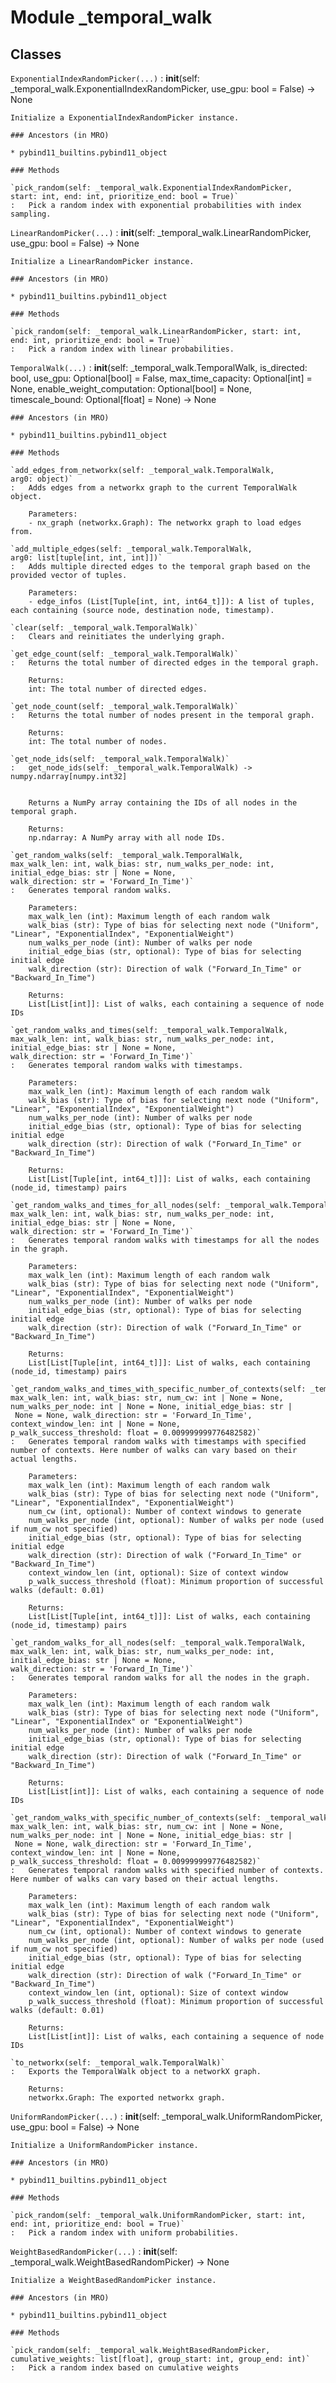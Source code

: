 Module _temporal_walk
=====================

Classes
-------

`ExponentialIndexRandomPicker(...)`
:   __init__(self: _temporal_walk.ExponentialIndexRandomPicker, use_gpu: bool = False) -> None
    
    Initialize a ExponentialIndexRandomPicker instance.

    ### Ancestors (in MRO)

    * pybind11_builtins.pybind11_object

    ### Methods

    `pick_random(self: _temporal_walk.ExponentialIndexRandomPicker, start: int, end: int, prioritize_end: bool = True)`
    :   Pick a random index with exponential probabilities with index sampling.

`LinearRandomPicker(...)`
:   __init__(self: _temporal_walk.LinearRandomPicker, use_gpu: bool = False) -> None
    
    Initialize a LinearRandomPicker instance.

    ### Ancestors (in MRO)

    * pybind11_builtins.pybind11_object

    ### Methods

    `pick_random(self: _temporal_walk.LinearRandomPicker, start: int, end: int, prioritize_end: bool = True)`
    :   Pick a random index with linear probabilities.

`TemporalWalk(...)`
:   __init__(self: _temporal_walk.TemporalWalk, is_directed: bool, use_gpu: Optional[bool] = False, max_time_capacity: Optional[int] = None, enable_weight_computation: Optional[bool] = None, timescale_bound: Optional[float] = None) -> None

    ### Ancestors (in MRO)

    * pybind11_builtins.pybind11_object

    ### Methods

    `add_edges_from_networkx(self: _temporal_walk.TemporalWalk, arg0: object)`
    :   Adds edges from a networkx graph to the current TemporalWalk object.
        
        Parameters:
        - nx_graph (networkx.Graph): The networkx graph to load edges from.

    `add_multiple_edges(self: _temporal_walk.TemporalWalk, arg0: list[tuple[int, int, int]])`
    :   Adds multiple directed edges to the temporal graph based on the provided vector of tuples.
        
        Parameters:
        - edge_infos (List[Tuple[int, int, int64_t]]): A list of tuples, each containing (source node, destination node, timestamp).

    `clear(self: _temporal_walk.TemporalWalk)`
    :   Clears and reinitiates the underlying graph.

    `get_edge_count(self: _temporal_walk.TemporalWalk)`
    :   Returns the total number of directed edges in the temporal graph.
        
        Returns:
        int: The total number of directed edges.

    `get_node_count(self: _temporal_walk.TemporalWalk)`
    :   Returns the total number of nodes present in the temporal graph.
        
        Returns:
        int: The total number of nodes.

    `get_node_ids(self: _temporal_walk.TemporalWalk)`
    :   get_node_ids(self: _temporal_walk.TemporalWalk) -> numpy.ndarray[numpy.int32]
        
        
        Returns a NumPy array containing the IDs of all nodes in the temporal graph.
        
        Returns:
        np.ndarray: A NumPy array with all node IDs.

    `get_random_walks(self: _temporal_walk.TemporalWalk, max_walk_len: int, walk_bias: str, num_walks_per_node: int, initial_edge_bias: str | None = None, walk_direction: str = 'Forward_In_Time')`
    :   Generates temporal random walks.
        
        Parameters:
        max_walk_len (int): Maximum length of each random walk
        walk_bias (str): Type of bias for selecting next node ("Uniform", "Linear", "ExponentialIndex", "ExponentialWeight")
        num_walks_per_node (int): Number of walks per node
        initial_edge_bias (str, optional): Type of bias for selecting initial edge
        walk_direction (str): Direction of walk ("Forward_In_Time" or "Backward_In_Time")
        
        Returns:
        List[List[int]]: List of walks, each containing a sequence of node IDs

    `get_random_walks_and_times(self: _temporal_walk.TemporalWalk, max_walk_len: int, walk_bias: str, num_walks_per_node: int, initial_edge_bias: str | None = None, walk_direction: str = 'Forward_In_Time')`
    :   Generates temporal random walks with timestamps.
        
        Parameters:
        max_walk_len (int): Maximum length of each random walk
        walk_bias (str): Type of bias for selecting next node ("Uniform", "Linear", "ExponentialIndex", "ExponentialWeight")
        num_walks_per_node (int): Number of walks per node
        initial_edge_bias (str, optional): Type of bias for selecting initial edge
        walk_direction (str): Direction of walk ("Forward_In_Time" or "Backward_In_Time")
        
        Returns:
        List[List[Tuple[int, int64_t]]]: List of walks, each containing (node_id, timestamp) pairs

    `get_random_walks_and_times_for_all_nodes(self: _temporal_walk.TemporalWalk, max_walk_len: int, walk_bias: str, num_walks_per_node: int, initial_edge_bias: str | None = None, walk_direction: str = 'Forward_In_Time')`
    :   Generates temporal random walks with timestamps for all the nodes in the graph.
        
        Parameters:
        max_walk_len (int): Maximum length of each random walk
        walk_bias (str): Type of bias for selecting next node ("Uniform", "Linear", "ExponentialIndex", "ExponentialWeight")
        num_walks_per_node (int): Number of walks per node
        initial_edge_bias (str, optional): Type of bias for selecting initial edge
        walk_direction (str): Direction of walk ("Forward_In_Time" or "Backward_In_Time")
        
        Returns:
        List[List[Tuple[int, int64_t]]]: List of walks, each containing (node_id, timestamp) pairs

    `get_random_walks_and_times_with_specific_number_of_contexts(self: _temporal_walk.TemporalWalk, max_walk_len: int, walk_bias: str, num_cw: int | None = None, num_walks_per_node: int | None = None, initial_edge_bias: str | None = None, walk_direction: str = 'Forward_In_Time', context_window_len: int | None = None, p_walk_success_threshold: float = 0.009999999776482582)`
    :   Generates temporal random walks with timestamps with specified number of contexts. Here number of walks can vary based on their actual lengths.
        
        Parameters:
        max_walk_len (int): Maximum length of each random walk
        walk_bias (str): Type of bias for selecting next node ("Uniform", "Linear", "ExponentialIndex", "ExponentialWeight")
        num_cw (int, optional): Number of context windows to generate
        num_walks_per_node (int, optional): Number of walks per node (used if num_cw not specified)
        initial_edge_bias (str, optional): Type of bias for selecting initial edge
        walk_direction (str): Direction of walk ("Forward_In_Time" or "Backward_In_Time")
        context_window_len (int, optional): Size of context window
        p_walk_success_threshold (float): Minimum proportion of successful walks (default: 0.01)
        
        Returns:
        List[List[Tuple[int, int64_t]]]: List of walks, each containing (node_id, timestamp) pairs

    `get_random_walks_for_all_nodes(self: _temporal_walk.TemporalWalk, max_walk_len: int, walk_bias: str, num_walks_per_node: int, initial_edge_bias: str | None = None, walk_direction: str = 'Forward_In_Time')`
    :   Generates temporal random walks for all the nodes in the graph.
        
        Parameters:
        max_walk_len (int): Maximum length of each random walk
        walk_bias (str): Type of bias for selecting next node ("Uniform", "Linear", "ExponentialIndex" or "ExponentialWeight")
        num_walks_per_node (int): Number of walks per node
        initial_edge_bias (str, optional): Type of bias for selecting initial edge
        walk_direction (str): Direction of walk ("Forward_In_Time" or "Backward_In_Time")
        
        Returns:
        List[List[int]]: List of walks, each containing a sequence of node IDs

    `get_random_walks_with_specific_number_of_contexts(self: _temporal_walk.TemporalWalk, max_walk_len: int, walk_bias: str, num_cw: int | None = None, num_walks_per_node: int | None = None, initial_edge_bias: str | None = None, walk_direction: str = 'Forward_In_Time', context_window_len: int | None = None, p_walk_success_threshold: float = 0.009999999776482582)`
    :   Generates temporal random walks with specified number of contexts. Here number of walks can vary based on their actual lengths.
        
        Parameters:
        max_walk_len (int): Maximum length of each random walk
        walk_bias (str): Type of bias for selecting next node ("Uniform", "Linear", "ExponentialIndex", "ExponentialWeight")
        num_cw (int, optional): Number of context windows to generate
        num_walks_per_node (int, optional): Number of walks per node (used if num_cw not specified)
        initial_edge_bias (str, optional): Type of bias for selecting initial edge
        walk_direction (str): Direction of walk ("Forward_In_Time" or "Backward_In_Time")
        context_window_len (int, optional): Size of context window
        p_walk_success_threshold (float): Minimum proportion of successful walks (default: 0.01)
        
        Returns:
        List[List[int]]: List of walks, each containing a sequence of node IDs

    `to_networkx(self: _temporal_walk.TemporalWalk)`
    :   Exports the TemporalWalk object to a networkX graph.
        
        Returns:
        networkx.Graph: The exported networkx graph.

`UniformRandomPicker(...)`
:   __init__(self: _temporal_walk.UniformRandomPicker, use_gpu: bool = False) -> None
    
    Initialize a UniformRandomPicker instance.

    ### Ancestors (in MRO)

    * pybind11_builtins.pybind11_object

    ### Methods

    `pick_random(self: _temporal_walk.UniformRandomPicker, start: int, end: int, prioritize_end: bool = True)`
    :   Pick a random index with uniform probabilities.

`WeightBasedRandomPicker(...)`
:   __init__(self: _temporal_walk.WeightBasedRandomPicker) -> None
    
    Initialize a WeightBasedRandomPicker instance.

    ### Ancestors (in MRO)

    * pybind11_builtins.pybind11_object

    ### Methods

    `pick_random(self: _temporal_walk.WeightBasedRandomPicker, cumulative_weights: list[float], group_start: int, group_end: int)`
    :   Pick a random index based on cumulative weights